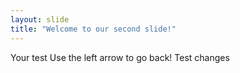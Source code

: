 ```yaml
---
layout: slide
title: "Welcome to our second slide!"
---
```

Your test
Use the left arrow to go back!
Test changes
